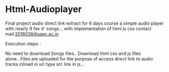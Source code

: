 # Html-Audioplayer
Final project audio direct link extract
for 6 days course 
a simple audio player with nearly 9 fav d' songs...
with implementation of html js css contact mail:2016036@saec.ac.in

Execution steps :

No need to download Songs files.. Download html css and js files alone...Files are uploaded for the purpose of access direct link to audio tracks inlined in url type src link in js...
